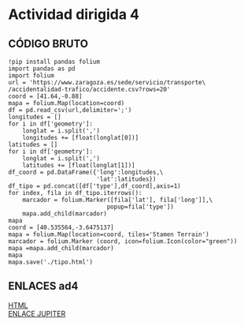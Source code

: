# Actividad dirigida 4


## CÓDIGO BRUTO


```
!pip install pandas folium
import pandas as pd
import folium
url = 'https://www.zaragoza.es/sede/servicio/transporte\
/accidentalidad-trafico/accidente.csv?rows=20'
coord = [41.64,-0.88]
mapa = folium.Map(location=coord)
df = pd.read_csv(url,delimiter=';')
longitudes = []
for i in df['geometry']:
    longlat = i.split(',')
    longitudes += [float(longlat[0])]
latitudes = []
for i in df['geometry']:
    longlat = i.split(',')
    latitudes += [float(longlat[1])]
df_coord = pd.DataFrame({'long':longitudes,\
                         'lat':latitudes})
df_tipo = pd.concat([df['type'],df_coord],axis=1)
for index, fila in df_tipo.iterrows():
    marcador = folium.Marker([fila['lat'], fila['long']],\
                            popup=fila['type'])
    mapa.add_child(marcador)
mapa
coord = [40.535564,-3.6475137]
mapa = folium.Map(location=coord, tiles='Stamen Terrain')
marcador = folium.Marker (coord, icon=folium.Icon(color="green"))
mapa =mapa.add_child(marcador)
mapa
mapa.save('./tipo.html')
```

## ENLACES ad4

[HTML](https://nebrijas.github.io/periodismodedatos-nbugaring/tipo.html)   
[ENLACE JUPITER](https://github.com/nebrijas/periodismodedatos-nbugaring/blob/main/api-pandas-folium-raw.ipynb)   
